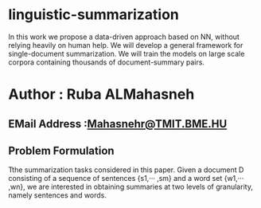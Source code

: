 # linguistic-summarization
In this work we propose a data-driven approach based on NN, without relying heavily on human help. We will develop a general framework for single-document summarization. We will train the models on large scale corpora containing thousands of document-summary pairs. 

# Author : Ruba ALMahasneh 

## EMail Address :Mahasnehr@TMIT.BME.HU


## Problem Formulation
Tthe summarization tasks considered in this paper. Given a document D consisting of a sequence of sentences
{s1,··· ,sm} and a word set {w1,··· ,wn}, we are
interested in obtaining summaries at two levels of
granularity, namely sentences and words.
